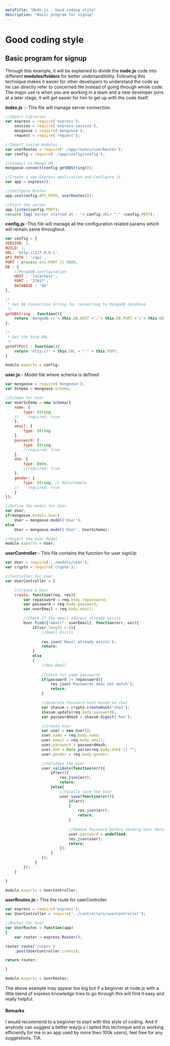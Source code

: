 ```yaml
---
metaTitle: "Node.js - Good coding style"
description: "Basic program for signup"
---
```


# Good coding style



## Basic program for signup


Through this example, it will be explained to divide the **node.js** code into different **modules/folders** for better undertandibility. Following this technique makes it easier for other developers to understand the code as he can directly refer to concerned file instead of going through whole code. The major use is when you are working in a team and a new developer joins at a later stage, it will get easier for him to gel up with the code itself.

**index.js** :- This file will manage server connection.

```js
//Import Libraries
var express = require('express'),
    session = require('express-session'),
    mongoose = require('mongoose'),
    request = require('request');

//Import custom modules
var userRoutes = require('./app/routes/userRoutes');
var config = require('./app/config/config');

//Connect to Mongo DB
mongoose.connect(config.getDBString());

//Create a new Express application and Configure it
var app = express();

//Configure Routes
app.use(config.API_PATH, userRoutes());

//Start the server
app.listen(config.PORT); 
console.log('Server started at - '+ config.URL+ ":" +config.PORT);

```

**config.js**:-This file will manage all the configuration related params which will remain same throughout.

```js
var config = {
VERSION: 1,
BUILD: 1,
URL: 'http://127.0.0.1',
API_PATH : '/api', 
PORT : process.env.PORT || 8080,
DB : {
    //MongoDB configuration
    HOST : 'localhost',
    PORT : '27017',
    DATABASE : 'db'
},

/* 
 * Get DB Connection String for connecting to MongoDB database
 */
getDBString : function(){
    return 'mongodb://'+ this.DB.HOST +':'+ this.DB.PORT +'/'+ this.DB.DATABASE;
},

/*
 * Get the http URL 
 */
getHTTPUrl : function(){
    return 'http://' + this.URL + ":" + this.PORT;
}

module.exports = config;

```

**user.js**:- Model file where schema is defined

```js
var mongoose = require('mongoose');
var Schema = mongoose.Schema;

//Schema for User
var UserSchema = new Schema({
    name: {
        type: String,
    //    required: true
    },
    email: {
        type: String
    },
    password: {
        type: String,
        //required: true
    },
    dob: {
        type: Date,
        //required: true
    },
    gender: {
        type: String, // Male/Female
    //    required: true
    }
});

//Define the model for User
var User;
if(mongoose.models.User)
    User = mongoose.model('User');
else
    User = mongoose.model('User', UserSchema);

//Export the User Model
module.exports = User;

```

**userController**:- This file contains the function for  user signUp

```js
var User = require('../models/user');
var crypto = require('crypto');

//Controller for User
var UserController = {

    //Create a User
    create: function(req, res){
        var repassword = req.body.repassword;
        var password = req.body.password;
        var userEmail = req.body.email;

        //Check if the email address already exists
        User.find({"email": userEmail}, function(err, usr){
            if(usr.length > 0){
                //Email Exists
                
                res.json('Email already exists');
                return;
            }
            else
            {
                //New Email
                
                //Check for same passwords
                if(password != repassword){
                    res.json('Passwords does not match');
                    return;
                }

                //Generate Password hash based on sha1
                var shasum = crypto.createHash('sha1');
                shasum.update(req.body.password);
                var passwordHash = shasum.digest('hex');

                //Create User
                var user = new User();
                user.name = req.body.name;
                user.email = req.body.email;
                user.password = passwordHash;
                user.dob = Date.parse(req.body.dob) || "";
                user.gender = req.body.gender;

                //Validate the User
                user.validate(function(err){
                    if(err){
                        res.json(err);
                        return;
                    }else{
                        //Finally save the User
                        user.save(function(err){
                            if(err)
                            {
                                res.json(err);
                                return;
                            }
                
                            //Remove Password before sending User details
                            user.password = undefined;
                            res.json(user);
                            return;
                        });
                    }
                });
             }
        });
    }

}

module.exports = UserController;

```

**userRoutes.js**:- This the route for userController

```js
var express = require('express');
var UserController = require('../controllers/userController');

//Routes for User
var UserRoutes = function(app)
{
    var router = express.Router();

router.route('/users')
    .post(UserController.create);

return router;

}

module.exports = UserRoutes;

```

The above example may appear too big but if a beginner at node.js with a little blend of express knowledge tries to go through this will find it easy and really helpful.



#### Remarks


I would recommend to a beginner to start with this style of coding. And if anybody can suggest a better way(p.s i opted this technique and is working efficiently for me in an app used by more then 100k users), feel free for any suggestions.
TIA.

